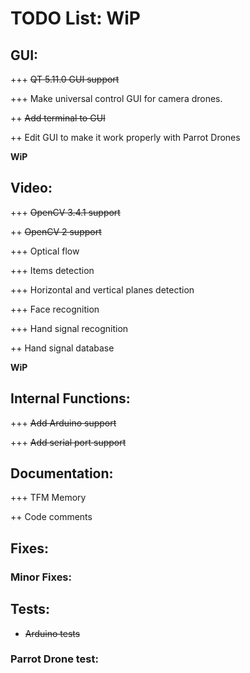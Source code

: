# TODO List:  **WiP**

## GUI:
+++ ~~QT 5.11.0 GUI support~~

+++ Make universal control GUI for camera drones.

++ ~~Add terminal to GUI~~

++ Edit GUI to make it work properly with Parrot Drones

**WiP**

## Video:
+++ ~~OpenCV 3.4.1 support~~

++ ~~OpenCV 2 support~~

+++ Optical flow

+++ Items detection

+++ Horizontal and vertical planes detection

+++ Face recognition

+++ Hand signal recognition

++ Hand signal database

**WiP**

## Internal Functions:
+++ ~~Add Arduino support~~

+++ ~~Add serial port support~~

## Documentation:
+++ TFM Memory

++ Code comments

## Fixes:

### Minor Fixes:

## Tests:

+ ~~Arduino tests~~

### Parrot Drone test:
